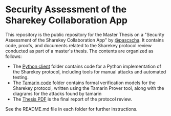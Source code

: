 # Security Assessment of the Sharekey Collaboration App


This repository is the public repository for the Master Thesis on a "Security Assessment of the Sharekey Collaboration App" by [@pascscha](https://github.com/pascscha). It contains code, proofs, and documents related to the Sharekey protocol review conducted as part of a master's thesis. The contents are organized as follows:

- The [Python client](client) folder contains code for a Python implementation of the Sharekey protocol, including tools for manual attacks and automated testing.
- The [Tamarin code](tamarin) folder contains formal verification models for the Sharekey protocol, written using the Tamarin Prover tool, along with the diagrams for the attacks found by tamarin
- The [Thesis PDF](Pascal-Schaerli_Security-Assessment-of-the-Sharekey-Collaboration-App.pdf) is the final report of the protocol review.

See the README.md file in each folder for further instructions.